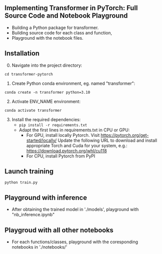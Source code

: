 ## Implementing Transformer in PyTorch: Full Source Code and Notebook Playground
- Building a Python package for transformer. 
- Building source code for each class and function,
- Playground with the notebook files.

## Installation
0. Navigate into the project directory: 
```
cd transformer-pytorch
```
1. Create Python conda environment, eg. named "transformer": 
```
conda create -n transformer python=3.10
```
2. Activate ENV_NAME environment: 
```
conda activate transformer
```
3. Install the required dependencies: 
    - ```pip install -r requirements.txt```
    - Adapt the first lines in requirements.txt in CPU or GPU:
        - For GPU, install locally Pytorch. Visit https://pytorch.org/get-started/locally/ Update the following URL to download and install appropriate Torch and Cuda for your system, e.g.: https://download.pytorch.org/whl/cu118
        - For CPU, install Pytorch from PyPI

## Launch training
```
python train.py
```

## Playground with inference
- After obtaining the trained model in './models', playground with "nb_inference.ipynb"

## Playgroud with all other notebooks
- For each functions/classes, playground with the coresponding notebooks in './notebooks/' 